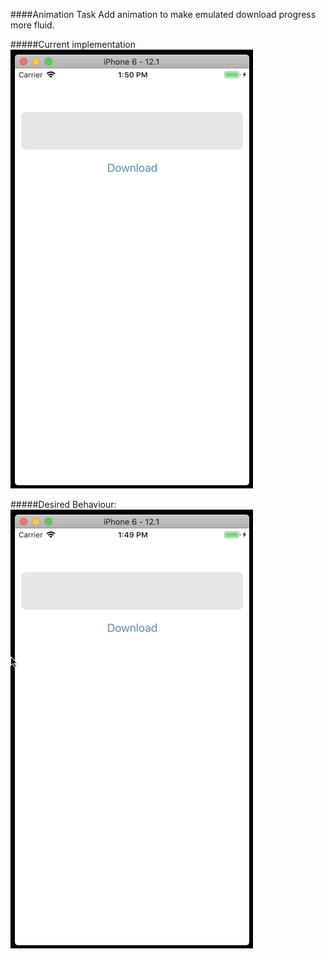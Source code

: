 ####Animation Task
Add animation to make emulated download progress more fluid. 

#####Current implementation 
![Font Problem](gifs/AnimationInitial.gif)

#####Desired Behaviour:
![Font Problem](gifs/AnimationResult.gif)
